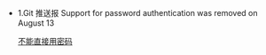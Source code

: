 * 1.Git 推送报 Support for password authentication was removed on August 13

  [不能直接用密码](https://segmentfault.com/a/1190000040678859)